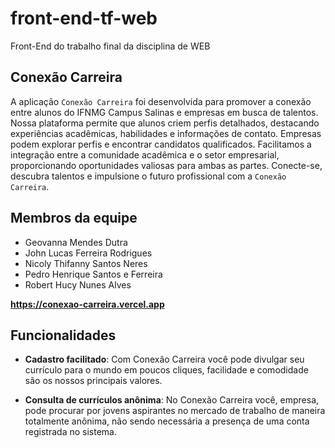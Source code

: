 # front-end-tf-web
Front-End do trabalho final da disciplina de WEB

## Conexão Carreira

A aplicação `Conexão Carreira` foi desenvolvida para promover a conexão entre alunos do IFNMG Campus Salinas e empresas em busca de talentos. Nossa plataforma permite que alunos criem perfis detalhados, destacando experiências acadêmicas, habilidades e informações de contato. Empresas podem explorar perfis e encontrar candidatos qualificados. Facilitamos a integração entre a comunidade acadêmica e o setor empresarial, proporcionando oportunidades valiosas para ambas as partes. Conecte-se, descubra talentos e impulsione o futuro profissional com a `Conexão Carreira`.

## Membros da equipe

- Geovanna Mendes Dutra
- John Lucas Ferreira Rodrigues
- Nicoly Thifanny Santos Neres
- Pedro Henrique Santos e Ferreira
- Robert Hucy Nunes Alves

**https://conexao-carreira.vercel.app**

## Funcionalidades

- **Cadastro facilitado**: Com Conexão Carreira você pode divulgar seu currículo para o mundo em poucos cliques, facilidade e comodidade são os nossos principais valores.

- **Consulta de currículos anônima**: No Conexão Carreira você, empresa, pode procurar por jovens aspirantes no mercado de trabalho de maneira totalmente anônima, não sendo necessária a presença de uma conta registrada no sistema.
